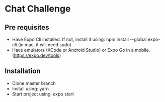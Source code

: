 # Chat Challenge

## Pre requisites
- Have Expo Cli installed. If not, install it using: npm install --global expo-cli
(in mac, it will need sudo)
- Have emulators (XCode or Android Studio) or Expo Go in a mobile. (https://expo.dev/tools)

## Installation
- Clone master branch
- Install using: yarn
- Start project using: expo start

